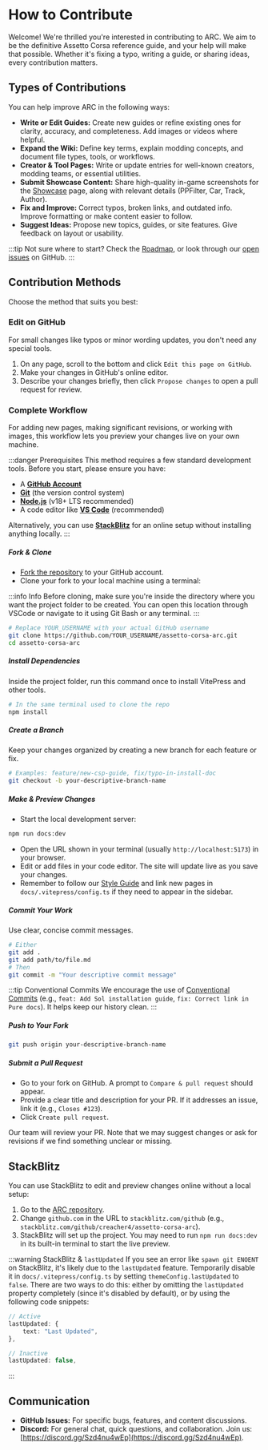 # How to Contribute

Welcome! We're thrilled you're interested in contributing to ARC. We aim to be the definitive Assetto Corsa reference guide, and your help will make that possible. Whether it's fixing a typo, writing a guide, or sharing ideas, every contribution matters.

## Types of Contributions

You can help improve ARC in the following ways:

- **Write or Edit Guides:** Create new guides or refine existing ones for clarity, accuracy, and completeness. Add images or videos where helpful.
- **Expand the Wiki:** Define key terms, explain modding concepts, and document file types, tools, or workflows.
- **Creator & Tool Pages:** Write or update entries for well-known creators, modding teams, or essential utilities.
- **Submit Showcase Content:** Share high-quality in-game screenshots for the [Showcase](../showcase/) page, along with relevant details (PPFilter, Car, Track, Author).
- **Fix and Improve:** Correct typos, broken links, and outdated info. Improve formatting or make content easier to follow.
- **Suggest Ideas:** Propose new topics, guides, or site features. Give feedback on layout or usability.

<!-- This roadmap link will need updating once the actual roadmap is out -->
:::tip Not sure where to start?
Check the [Roadmap](https://github.com/creacher4/assetto-corsa-arc), or look through our [open issues](https://github.com/creacher4/assetto-corsa-arc/issues) on GitHub.
:::

## Contribution Methods

Choose the method that suits you best:

### Edit on GitHub

For small changes like typos or minor wording updates, you don't need any special tools.

1. On any page, scroll to the bottom and click `Edit this page on GitHub`.
2. Make your changes in GitHub's online editor.
3. Describe your changes briefly, then click `Propose changes` to open a pull request for review.

### Complete Workflow

For adding new pages, making significant revisions, or working with images, this workflow lets you preview your changes live on your own machine.

:::danger Prerequisites
This method requires a few standard development tools. Before you start, please ensure you have:

- A [**GitHub Account**](https://github.com)
- [**Git**](https://git-scm.com/downloads) (the version control system)
- [**Node.js**](https://nodejs.org/en/) (v18+ LTS recommended)
- A code editor like [**VS Code**](https://code.visualstudio.com/) (recommended)

Alternatively, you can use [**StackBlitz**](#online-ide-stackblitz) for an online setup without installing anything locally.
:::

##### Fork & Clone
- [Fork the repository](https://github.com/creacher4/assetto-corsa-arc) to your GitHub account.
- Clone your fork to your local machine using a terminal:

:::info Info
Before cloning, make sure you're inside the directory where you want the project folder to be created. You can open this location through VSCode or navigate to it using Git Bash or any terminal.
:::

```bash
# Replace YOUR_USERNAME with your actual GitHub username
git clone https://github.com/YOUR_USERNAME/assetto-corsa-arc.git
cd assetto-corsa-arc
```

##### Install Dependencies

Inside the project folder, run this command once to install VitePress and other tools.

```bash
# In the same terminal used to clone the repo
npm install
```

##### Create a Branch

Keep your changes organized by creating a new branch for each feature or fix.

```bash
# Examples: feature/new-csp-guide, fix/typo-in-install-doc
git checkout -b your-descriptive-branch-name
```

##### Make & Preview Changes

- Start the local development server:

```bash
npm run docs:dev
```

- Open the URL shown in your terminal (usually `http://localhost:5173`) in your browser.
- Edit or add files in your code editor. The site will update live as you save your changes.
- Remember to follow our [Style Guide](./style-guide.md) and link new pages in `docs/.vitepress/config.ts` if they need to appear in the sidebar.

##### Commit Your Work

Use clear, concise commit messages.

```bash
# Either
git add .
git add path/to/file.md
# Then
git commit -m "Your descriptive commit message"
```

:::tip Conventional Commits
We encourage the use of [Conventional Commits](https://www.conventionalcommits.org/en/v1.0.0/) (e.g., `feat: Add Sol installation guide`, `fix: Correct link in Pure docs`). It helps keep our history clean.
:::

##### Push to Your Fork

```bash
git push origin your-descriptive-branch-name
```

##### Submit a Pull Request

- Go to your fork on GitHub. A prompt to `Compare & pull request` should appear.
- Provide a clear title and description for your PR. If it addresses an issue, link it (e.g., `Closes #123`).
- Click `Create pull request`.

Our team will review your PR. Note that we may suggest changes or ask for revisions if we find something unclear or missing.

## StackBlitz

You can use StackBlitz to edit and preview changes online without a local setup:

1. Go to the [ARC repository](https://github.com/creacher4/assetto-corsa-arc).
2. Change `github.com` in the URL to `stackblitz.com/github` (e.g., `stackblitz.com/github/creacher4/assetto-corsa-arc`).
3. StackBlitz will set up the project. You may need to run `npm run docs:dev` in its built-in terminal to start the live preview.

:::warning StackBlitz & `lastUpdated`
If you see an error like `spawn git ENOENT` on StackBlitz, it's likely due to the `lastUpdated` feature. Temporarily disable it in `docs/.vitepress/config.ts` by setting `themeConfig.lastUpdated` to `false`. There are two ways to do this: either by omitting the `lastUpdated` property completely (since it's disabled by default), or by using the following code snippets:

```ts
// Active
lastUpdated: {
    text: "Last Updated",
},

// Inactive
lastUpdated: false,
```
:::

## Communication

- **GitHub Issues:** For specific bugs, features, and content discussions.
- **Discord:** For general chat, quick questions, and collaboration. Join us: [https://discord.gg/Szd4nu4wEp](https://discord.gg/Szd4nu4wEp).